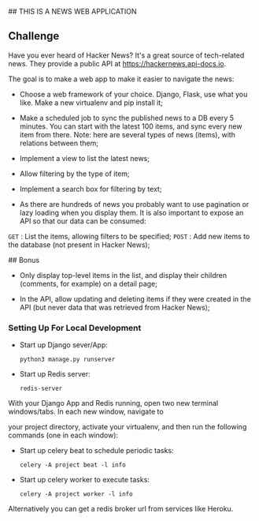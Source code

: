## THIS IS A NEWS WEB APPLICATION

## Challenge

Have you ever heard of Hacker News? It's a great source of tech-related news. They provide a public API at https://hackernews.api-docs.io.

The goal is to make a web app to make it easier to navigate the news:

- Choose a web framework of your choice. Django, Flask, use what you like. Make a new virtualenv and pip install it;

- Make a scheduled job to sync the published news to a DB every 5 minutes. You can start with the latest 100 items, and sync every new item from there. Note: here are several types of news (items), with relations between them;

- Implement a view to list the latest news;

- Allow filtering by the type of item;

- Implement a search box for filtering by text;

- As there are hundreds of news you probably want to use pagination or lazy loading when you display them.
It is also important to expose an API so that our data can be consumed:

`GET` : List the items, allowing filters to be specified;
`POST` : Add new items to the database (not present in Hacker News);


## Bonus

- Only display top-level items in the list, and display their children (comments, for example) on a detail page;

- In the API, allow updating and deleting items if they were created in the API (but never data that was retrieved from Hacker News);


###  Setting Up For Local Development

* Start up Django sever/App:

    ```
    python3 manage.py runserver
    ```

* Start up Redis server:

    ```
    redis-server
    ```
With your Django App and Redis running, open two new terminal windows/tabs. In each new window, navigate to 

your project directory, activate your virtualenv, and then run the following commands (one in each window):

* Start up celery beat to schedule periodic tasks:

    ```
    celery -A project beat -l info
    ```

* Start up celery worker to execute tasks:

    ```
    celery -A project worker -l info
    ```
Alternatively you can get a redis broker url from services like Heroku.